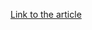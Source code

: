 [Link to the article](https://www.trendmicro.com/en_us/research/24/h/pressing-pause-on-play-ransomware.html)
